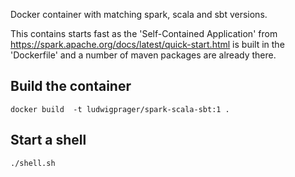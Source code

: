 Docker container with matching spark, scala and sbt versions. 

This contains starts fast as the 'Self-Contained Application' from https://spark.apache.org/docs/latest/quick-start.html is built in the 'Dockerfile' and a number of maven packages are already there.

## Build the container
~~~
docker build  -t ludwigprager/spark-scala-sbt:1 .
~~~

## Start a shell
~~~
./shell.sh
~~~
